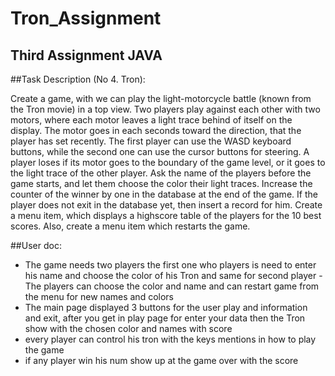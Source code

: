 # Tron_Assignment
Third Assignment JAVA
---------------------------
##Task Description (No 4. Tron):

Create a game, with we can play the light-motorcycle battle (known from the Tron movie) in a top 
view. Two players play against each other with two motors, where each motor leaves a light trace 
behind of itself on the display. The motor goes in each seconds toward the direction, that the player 
has set recently. The first player can use the WASD keyboard buttons, while the second one can use 
the cursor buttons for steering. A player loses if its motor goes to the boundary of the game level, or 
it goes to the light trace of the other player. Ask the name of the players before the game starts, and 
let them choose the color their light traces. Increase the counter of the winner by one in the database 
at the end of the game. If the player does not exit in the database yet, then insert a record for him. 
Create a menu item, which displays a highscore table of the players for the 10 best scores. Also, create 
a menu item which restarts the game.

##User doc:
- The game needs two players the first one who players is need to enter his name and choose the 
color of his Tron and same for second player
-The players can choose the color and name and can restart game from the menu for new names and 
colors
- The main page displayed 3 buttons for the user play and information and exit, after you get in play 
page for enter your data then the Tron show with the chosen color and names with score
- every player can control his tron with the keys mentions in how to play the game
- if any player win his num show up at the game over with the score

